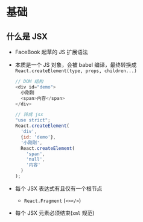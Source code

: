 # 基础

## 什么是 JSX

+ FaceBook 起草的 JS 扩展语法

+ 本质是一个 JS 对象，会被 babel 编译，最终转换成 `React.createElement(type, props, children...)`

    ```js
    // DOM 结构
    <div id="demo">
      小刚刚
      <span>内容</span>
    </div>
    ```

    ```js
    // 转成 jsx
    "use strict";
    React.createElement(
      'div',
      {id: 'demo'},
      '小刚刚',
      React.createElement(
        'span',
        'null',
        '内容'
      )
    );
    ```

+ 每个 JSX 表达式有且仅有一个根节点

  - `React.Fragment` (`<></>`)

+ 每个 JSX 元素必须结束(`xml` 规范)
